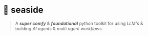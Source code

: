 # 🌊 seaside

> A ***super comfy*** & ***foundational*** python toolkit for using *LLM's* & building *AI agents* & *multi agent workflows*.
